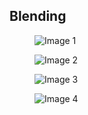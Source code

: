 ## Blending

<div class="grid-container-2">
    <figure>
    <img
        src="assets/tardigrade/synthetic/with_gt/cropped/00000001_ALPHA_cropped.jpg"
        alt="Image 1"
        data-text="Alpha Blending"
        data-id="alpha-blended"
    />
    </figure>
    <figure>
    <img
        src="assets/tardigrade/synthetic/with_gt/cropped/00000001_GAUSSIAN_cropped.jpg"
        alt="Image 2"
        data-text="Gaussian Blending"
    />
    </figure>
    <figure>
    <img
        src="assets/tardigrade/synthetic/with_gt/cropped/00000001_POISSON_MIXED_cropped.jpg"
        alt="Image 3"
        data-text="Poisson Blending"
    />
    </figure>
    <figure>
    <img
        src="assets/tardigrade/synthetic/with_gt/cropped/00000001_PYRAMID_cropped.jpg"
        alt="Image 4"
        data-text="Pyramid Blending"
    />
    </figure>
</div>
